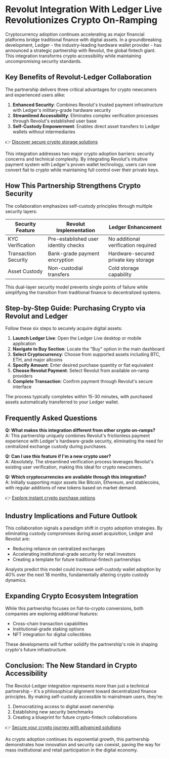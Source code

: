 # Revolut Integration With Ledger Live Revolutionizes Crypto On-Ramping  

Cryptocurrency adoption continues accelerating as major financial platforms bridge traditional finance with digital assets. In a groundbreaking development, Ledger - the industry-leading hardware wallet provider - has announced a strategic partnership with Revolut, the global fintech giant. This integration transforms crypto accessibility while maintaining uncompromising security standards.  

## Key Benefits of Revolut-Ledger Collaboration  

The partnership delivers three critical advantages for crypto newcomers and experienced users alike:  

1. **Enhanced Security**: Combines Revolut's trusted payment infrastructure with Ledger's military-grade hardware security  
2. **Streamlined Accessibility**: Eliminates complex verification processes through Revolut's established user base  
3. **Self-Custody Empowerment**: Enables direct asset transfers to Ledger wallets without intermediaries  

👉 [Discover secure crypto storage solutions](https://bit.ly/okx-bonus)  

This integration addresses two major crypto adoption barriers: security concerns and technical complexity. By integrating Revolut's intuitive payment system with Ledger's proven wallet technology, users can now convert fiat to crypto while maintaining full control over their private keys.  

## How This Partnership Strengthens Crypto Security  

The collaboration emphasizes self-custody principles through multiple security layers:  

| Security Feature | Revolut Implementation | Ledger Enhancement |  
|------------------|------------------------|--------------------|  
| KYC Verification | Pre-established user identity checks | No additional verification required |  
| Transaction Security | Bank-grade payment encryption | Hardware-secured private key storage |  
| Asset Custody | Non-custodial transfers | Cold storage capability |  

This dual-layer security model prevents single points of failure while simplifying the transition from traditional finance to decentralized systems.  

## Step-by-Step Guide: Purchasing Crypto via Revolut and Ledger  

Follow these six steps to securely acquire digital assets:  

1. **Launch Ledger Live**: Open the Ledger Live desktop or mobile application  
2. **Navigate to Buy Section**: Locate the "Buy" option in the main dashboard  
3. **Select Cryptocurrency**: Choose from supported assets including BTC, ETH, and major altcoins  
4. **Specify Amount**: Enter desired purchase quantity or fiat equivalent  
5. **Choose Revolut Payment**: Select Revolut from available on-ramp providers  
6. **Complete Transaction**: Confirm payment through Revolut's secure interface  

The process typically completes within 15-30 minutes, with purchased assets automatically transferred to your Ledger wallet.  

## Frequently Asked Questions  

**Q: What makes this integration different from other crypto on-ramps?**  
A: This partnership uniquely combines Revolut's frictionless payment experience with Ledger's hardware-grade security, eliminating the need for centralized exchange custody during purchases.  

**Q: Can I use this feature if I'm a new crypto user?**  
A: Absolutely. The streamlined verification process leverages Revolut's existing user verification, making this ideal for crypto newcomers.  

**Q: Which cryptocurrencies are available through this integration?**  
A: Initially supporting major assets like Bitcoin, Ethereum, and stablecoins, with regular additions of new tokens based on market demand.  

👉 [Explore instant crypto purchase options](https://bit.ly/okx-bonus)  

## Industry Implications and Future Outlook  

This collaboration signals a paradigm shift in crypto adoption strategies. By eliminating custody compromises during asset acquisition, Ledger and Revolut are:  

- Reducing reliance on centralized exchanges  
- Accelerating institutional-grade security for retail investors  
- Creating a template for future traditional-fintech partnerships  

Analysts predict this model could increase self-custody wallet adoption by 40% over the next 18 months, fundamentally altering crypto custody dynamics.  

## Expanding Crypto Ecosystem Integration  

While this partnership focuses on fiat-to-crypto conversions, both companies are exploring additional features:  
- Cross-chain transaction capabilities  
- Institutional-grade staking options  
- NFT integration for digital collectibles  

These developments will further solidify the partnership's role in shaping crypto's future infrastructure.  

## Conclusion: The New Standard in Crypto Accessibility  

The Revolut-Ledger integration represents more than just a technical partnership - it's a philosophical alignment toward decentralized finance principles. By making self-custody accessible to mainstream users, they're:  

1. Democratizing access to digital asset ownership  
2. Establishing new security benchmarks  
3. Creating a blueprint for future crypto-fintech collaborations  

👉 [Secure your crypto journey with advanced solutions](https://bit.ly/okx-bonus)  

As crypto adoption continues its exponential growth, this partnership demonstrates how innovation and security can coexist, paving the way for mass institutional and retail participation in the digital economy.